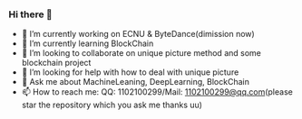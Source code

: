 ### Hi there 👋

<!--
**YeexiaoZheng/YeexiaoZheng** is a ✨ _special_ ✨ repository because its `README.md` (this file) appears on your GitHub profile.

Here are some ideas to get you started:

- 🔭 I’m currently working on ECNU & ByteDance
- 🌱 I’m currently learning BlockChain
- 👯 I’m looking to collaborate on unique picture method
- 🤔 I’m looking for help with how to deal with unique picture
- 💬 Ask me about MachineLeaning, DeepLearning, BlockChain
- 📫 How to reach me: QQ: 1102100299
- 😄 Pronouns: ...
- ⚡ Fun fact: ...
-->
- 🔭 I’m currently working on ECNU & ByteDance(dimission now)
- 🌱 I’m currently learning BlockChain
- 👯 I’m looking to collaborate on unique picture method and some blockchain project
- 🤔 I’m looking for help with how to deal with unique picture
- 💬 Ask me about MachineLeaning, DeepLearning, BlockChain
- 📫 How to reach me: QQ: 1102100299/Mail: 1102100299@qq.com(please star the repository which you ask me thanks uu)
